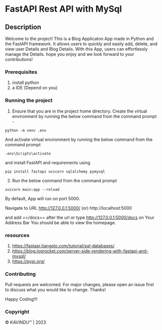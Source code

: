 # FastAPI Rest API with MySql

## Description
Welcome to the project! This is a Blog Applicaton App made in Python and the FastAPI framework. 
It allows users to quickly and easily add, delete,  and view user Details and Blog Details. With this App, 
users can effortlessly manage the Details. hope you enjoy and we look forward to your contributions!

### Prerequisites
1. install python
2. a IDE (Depend on you)

### Running the project
1. Ensure that you are in the project home directory. Create the virtual environment by running the below command from the command prompt -
```
python -m venv .env
```
And activate virtual environment by running the below command from the command prompt
```
.env\Scripts\activate
```
and install FastAPI and requirements using
```
pip install fastapi uvicorn sqlalchemy pymysql
```
2. Run the below command from the command prompt
```
uvicorn main:app --reload
```
By default, App will run on port 5000.

Navigate to URL http://127.0.0.1:5000/ (or) http://localhost:5000

and add ==/docs== after the url or type http://127.0.0.1:5000/docs on Your Address Bar You should be able to view the homepage.

### resources
1. https://fastapi.tiangolo.com/tutorial/sql-databases/
2. https://blog.logrocket.com/server-side-rendering-with-fastapi-and-mysql/
3. https://pypi.org/

### Contributing
Pull requests are welcomed. For major changes, please open an issue first to discuss what you would like to change. Thanks!

Happy Coding!!!

### Copyright
© KAVINDU™ | 2023

